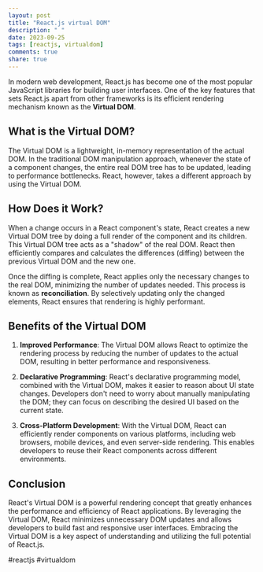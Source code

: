 ```yaml
---
layout: post
title: "React.js virtual DOM"
description: " "
date: 2023-09-25
tags: [reactjs, virtualdom]
comments: true
share: true
---
```


In modern web development, React.js has become one of the most popular JavaScript libraries for building user interfaces. One of the key features that sets React.js apart from other frameworks is its efficient rendering mechanism known as the **Virtual DOM**.

## What is the Virtual DOM?

The Virtual DOM is a lightweight, in-memory representation of the actual DOM. In the traditional DOM manipulation approach, whenever the state of a component changes, the entire real DOM tree has to be updated, leading to performance bottlenecks. React, however, takes a different approach by using the Virtual DOM.

## How Does it Work?

When a change occurs in a React component's state, React creates a new Virtual DOM tree by doing a full render of the component and its children. This Virtual DOM tree acts as a "shadow" of the real DOM. React then efficiently compares and calculates the differences (diffing) between the previous Virtual DOM and the new one.

Once the diffing is complete, React applies only the necessary changes to the real DOM, minimizing the number of updates needed. This process is known as **reconciliation**. By selectively updating only the changed elements, React ensures that rendering is highly performant.

## Benefits of the Virtual DOM

1. **Improved Performance**: The Virtual DOM allows React to optimize the rendering process by reducing the number of updates to the actual DOM, resulting in better performance and responsiveness.

2. **Declarative Programming**: React's declarative programming model, combined with the Virtual DOM, makes it easier to reason about UI state changes. Developers don't need to worry about manually manipulating the DOM; they can focus on describing the desired UI based on the current state.

3. **Cross-Platform Development**: With the Virtual DOM, React can efficiently render components on various platforms, including web browsers, mobile devices, and even server-side rendering. This enables developers to reuse their React components across different environments.

## Conclusion

React's Virtual DOM is a powerful rendering concept that greatly enhances the performance and efficiency of React applications. By leveraging the Virtual DOM, React minimizes unnecessary DOM updates and allows developers to build fast and responsive user interfaces. Embracing the Virtual DOM is a key aspect of understanding and utilizing the full potential of React.js.

#reactjs #virtualdom